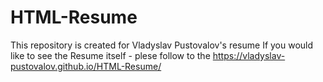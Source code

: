 # HTML-Resume
This repository is created for Vladyslav Pustovalov's resume
  If you would like to see the Resume itself - plese follow to the https://vladyslav-pustovalov.github.io/HTML-Resume/
